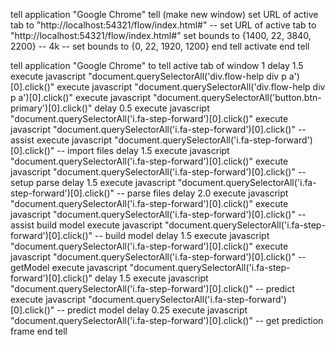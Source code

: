 tell application "Google Chrome"
  tell (make new window)
    set URL of active tab to "http://localhost:54321/flow/index.html#"
    -- set URL of active tab to "http://localhost:54321/flow/index.html#"
    set bounds to {1400, 22, 3840, 2200} -- 4k
    -- set bounds to {0, 22, 1920, 1200}
  end tell
  activate
end tell

tell application "Google Chrome" to tell active tab of window 1
  delay 1.5
  execute javascript "document.querySelectorAll('div.flow-help div p a')[0].click()"
  execute javascript "document.querySelectorAll('div.flow-help div p a')[0].click()"
  execute javascript "document.querySelectorAll('button.btn-primary')[0].click()"
  delay 0.5
  execute javascript "document.querySelectorAll('i.fa-step-forward')[0].click()"
  execute javascript "document.querySelectorAll('i.fa-step-forward')[0].click()" -- assist
  execute javascript "document.querySelectorAll('i.fa-step-forward')[0].click()" -- import files
  delay 1.5
  execute javascript "document.querySelectorAll('i.fa-step-forward')[0].click()"
  execute javascript "document.querySelectorAll('i.fa-step-forward')[0].click()" -- setup parse
  delay 1.5
  execute javascript "document.querySelectorAll('i.fa-step-forward')[0].click()" -- parse files
  delay 2.0
  execute javascript "document.querySelectorAll('i.fa-step-forward')[0].click()"
  execute javascript "document.querySelectorAll('i.fa-step-forward')[0].click()" -- assist build model
  execute javascript "document.querySelectorAll('i.fa-step-forward')[0].click()" -- build model
  delay 1.5
  execute javascript "document.querySelectorAll('i.fa-step-forward')[0].click()"
  execute javascript "document.querySelectorAll('i.fa-step-forward')[0].click()" -- getModel
  execute javascript "document.querySelectorAll('i.fa-step-forward')[0].click()"
  delay 1.5
  execute javascript "document.querySelectorAll('i.fa-step-forward')[0].click()" -- predict
  execute javascript "document.querySelectorAll('i.fa-step-forward')[0].click()" -- predict model
  delay 0.25
  execute javascript "document.querySelectorAll('i.fa-step-forward')[0].click()" -- get prediction frame
end tell
